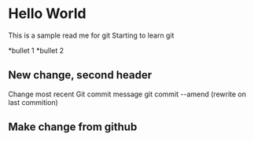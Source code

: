# Hello World

This is a sample read me for git
Starting to learn git

*bullet 1
*bullet 2

## New change, second header

Change most recent Git commit message
git commit --amend (rewrite on last commition)

## Make change from github
